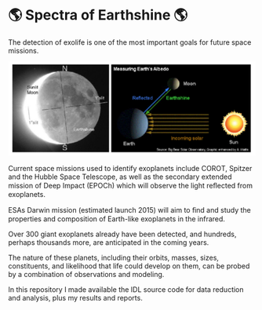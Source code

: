# 🌎 Spectra of Earthshine 🌎


The detection of exolife is one of the most important goals for future space missions.

![](earth.png)

Current space missions used to identify exoplanets include COROT, Spitzer and the Hubble Space Telescope, as well as the secondary extended mission of Deep Impact (EPOCh) which will observe the light reﬂected from exoplanets. 

ESAs Darwin mission (estimated launch 2015) will aim to ﬁnd and study the properties and composition of Earth-like exoplanets in the infrared. 

Over 300 giant exoplanets already have been detected, and hundreds, perhaps thousands more, are anticipated in the coming years. 

The nature of these planets, including their orbits, masses, sizes, constituents, and likelihood that life could develop on them, can be probed by a combination of observations and modeling.

In this repository I made available the IDL source code for data reduction and analysis, plus my results and reports.

